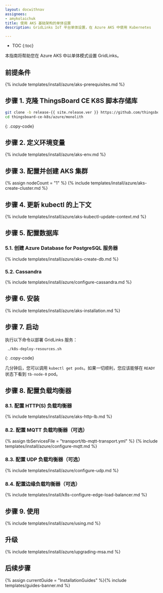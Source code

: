 ```yaml
---
layout: docwithnav
assignees:
- amykolaichuk
title: 使用 AKS 基础架构的单体设置
description: GridLinks IoT 平台单体设置，在 Azure AKS 中使用 Kubernetes

---
```


* TOC
{:toc}

本指南将帮助您在 Azure AKS 中以单体模式设置 GridLinks。

## 前提条件

{% include templates/install/azure/aks-prerequisites.md %}


## 步骤 1. 克隆 ThingsBoard CE K8S 脚本存储库

```bash
git clone -b release-{{ site.release.ver }} https://github.com/thingsboard/thingsboard-ce-k8s.git
cd thingsboard-ce-k8s/azure/monolith
```
{: .copy-code}

## 步骤 2. 定义环境变量

{% include templates/install/azure/aks-env.md %}

## 步骤 3. 配置并创建 AKS 集群

{% assign nodeCount = "1" %}
{% include templates/install/azure/aks-create-cluster.md %}

## 步骤 4. 更新 kubectl 的上下文

{% include templates/install/azure/aks-kubectl-update-context.md %}

## 步骤 5. 配置数据库

### 5.1. 创建 Azure Database for PostgreSQL 服务器

{% include templates/install/azure/aks-create-db.md %}

### 5.2. Cassandra

{% include templates/install/azure/configure-cassandra.md %}

## 步骤 6. 安装

{% include templates/install/azure/aks-installation.md %}

## 步骤 7. 启动

执行以下命令以部署 GridLinks 服务：

```
 ./k8s-deploy-resources.sh
```
{: .copy-code}

几分钟后，您可以调用 `kubectl get pods`。如果一切顺利，您应该能够在 `READY` 状态下看到 `tb-node-0` pod。

## 步骤 8. 配置负载均衡器

### 8.1. 配置 HTTP(S) 负载均衡器
{% include templates/install/azure/aks-http-lb.md %}

### 8.2. 配置 MQTT 负载均衡器（可选）

{% assign tbServicesFile = "transport/tb-mqtt-transport.yml" %}
{% include templates/install/azure/configure-mqtt.md %}

### 8.3. 配置 UDP 负载均衡器（可选）

{% include templates/install/azure/configure-udp.md %}

### 8.4. 配置边缘负载均衡器（可选）

{% include templates/install/k8s-configure-edge-load-balancer.md %}

## 步骤 9. 使用

{% include templates/install/azure/using.md %}

## 升级

{% include templates/install/azure/upgrading-msa.md %}

## 后续步骤

{% assign currentGuide = "InstallationGuides" %}{% include templates/guides-banner.md %}